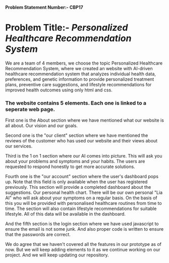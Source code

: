 <b>Problem Statement Number:- CBP17</b>

<h1><b>Problem Title:- <em>Personalized Healthcare Recommendation System</em></b></h1>

We are a team of 4 members, we choose the topic Personalized Healthcare Recommendation System,
where we created an website with AI-driven healthcare recommendation system that analyzes individual health data, preferences, and genetic information to provide personalized treatment plans, preventive care suggestions, and lifestyle recommendations for improved health outcomes using only html and css.

<h3>The website  contains 5 elements. Each one is linked to a seperate web page.</h3>
First one is the About section where we have mentioned what our website is all about. Our vision and our goals.

Second one is the "our client" section where we have mentioned the reviews of the customer who has used our website and their views about our services.

Third is the 1 on 1 section where our AI comes into picture. This will ask you about your problems and symptoms and your habits. The users are requested to respond honestly 
to get more accurate solutions.

Fourth one is the "our account" section where the user's dashboard pops up. Note that this field is only available when the user has registered previously. This section will provide a completed dashboard about the suggestions. Our personal health chart. There will be our own personal "Lia AI" who will ask about your symptoms on a regular basis. On the basis of this you will be provided with personalised healthcare routines from time to time. The section will also contain lifestyle recommendations for suitable lifestyle. All of this data will be available in the dashboard.

And the fifth section is the login section where we have used javascript to ensure the email is not some junk. And also proper code is written to ensure that the passwords are correct.

We do agree that we haven't covered all the features in our prototype as of now. But we will keep adding elements to it as we continue working on our project. 
And we will keep updating our repository.
